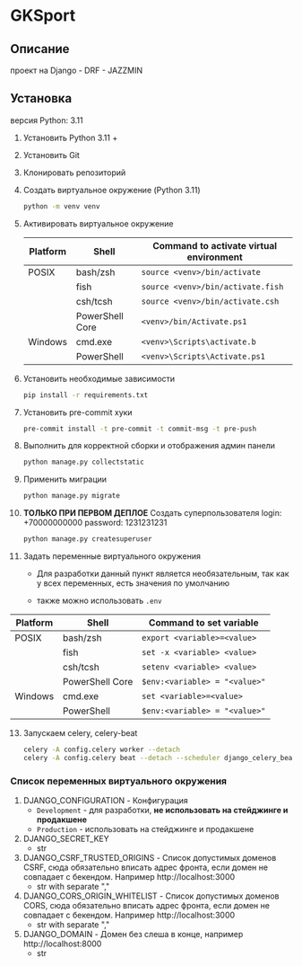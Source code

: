 # GKSport

## Описание

проект на Django - DRF - JAZZMIN

## Установка

версия Python: 3.11

1. Установить Python 3.11 +
2. Установить Git
3. Клонировать репозиторий
4. Создать виртуальное окружение (Python 3.11)

    ```bash
    python -m venv venv
    ```

5. Активировать виртуальное окружение

   | Platform | Shell           | Command to activate virtual environment |
   |----------|-----------------|-----------------------------------------|
   | POSIX    | bash/zsh        | `source <venv>/bin/activate`            |
   |          | fish            | `source <venv>/bin/activate.fish`       |
   |          | csh/tcsh        | `source <venv>/bin/activate.csh`        |
   |          | PowerShell Core | `<venv>/bin/Activate.ps1`               |
   | Windows  | cmd.exe         | `<venv>\Scripts\activate.b`             |
   |          | PowerShell      | `<venv>\Scripts\Activate.ps1`           |

6. Установить необходимые зависимости

   ```bash
   pip install -r requirements.txt
   ```

7. Установить pre-commit хуки

   ```bash
   pre-commit install -t pre-commit -t commit-msg -t pre-push
   ```

8. Выполнить для корректной сборки и отображения админ панели

    ```bash
    python manage.py collectstatic
    ````

9. Применить миграции

    ```bash
    python manage.py migrate
    ```

11. __ТОЛЬКО ПРИ ПЕРВОМ ДЕПЛОЕ__ Создать суперпользователя
   login: +70000000000
   password: 1231231231
    ```bash
    python manage.py createsuperuser
    ```



12. Задать переменные виртуального окружения

    * Для разработки данный пункт является необязательным, так как у всех переменных, есть значения по умолчанию

    * также можно использовать `.env`

   | Platform | Shell           | Command to set variable       |
   |----------|-----------------|-------------------------------|
   | POSIX    | bash/zsh        | `export <variable>=<value>`   |
   |          | fish            | `set -x <variable> <value>`   |
   |          | csh/tcsh        | `setenv <variable> <value>`   |
   |          | PowerShell Core | `$env:<variable> = "<value>"` |
   | Windows  | cmd.exe         | `set <variable>=<value>`      |
   |          | PowerShell      | `$env:<variable> = "<value>"` |

13. Запускаем celery, celery-beat
      ```bash
      celery -A config.celery worker --detach
      celery -A config.celery beat --detach --scheduler django_celery_beat.schedulers:DatabaseScheduler
      ```


### Список переменных виртуального окружения

1. DJANGO_CONFIGURATION - Конфигурация
    - `Development` - для разработки, **не использовать на стейджинге и продакшене**
    - `Production` - использовать на стейджинге и продакшене
2. DJANGO_SECRET_KEY
    - str
3. DJANGO_CSRF_TRUSTED_ORIGINS - Список допустимых доменов CSRF, сюда обязательно вписать адрес фронта, если домен не
   совпадает с бекендом. Например http://localhost:3000
    - str with separate ","
4. DJANGO_CORS_ORIGIN_WHITELIST - Список допустимых доменов CORS, сюда обязательно вписать адрес фронта, если домен не
   совпадает с бекендом. Например http://localhost:3000
    - str with separate ","
5. DJANGO_DOMAIN - Домен без слеша в конце, например http://localhost:8000
    - str
